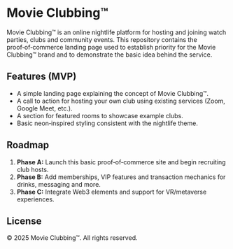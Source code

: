 # Movie Clubbing™

Movie Clubbing™ is an online nightlife platform for hosting and joining watch parties, clubs and community events. This repository contains the proof‑of‑commerce landing page used to establish priority for the Movie Clubbing™ brand and to demonstrate the basic idea behind the service.

## Features (MVP)

- A simple landing page explaining the concept of Movie Clubbing™.
- A call to action for hosting your own club using existing services (Zoom, Google Meet, etc.).
- A section for featured rooms to showcase example clubs.
- Basic neon‑inspired styling consistent with the nightlife theme.

## Roadmap

1. **Phase A:** Launch this basic proof‑of‑commerce site and begin recruiting club hosts.
2. **Phase B:** Add memberships, VIP features and transaction mechanics for drinks, messaging and more.
3. **Phase C:** Integrate Web3 elements and support for VR/metaverse experiences.

## License

© 2025 Movie Clubbing™. All rights reserved.